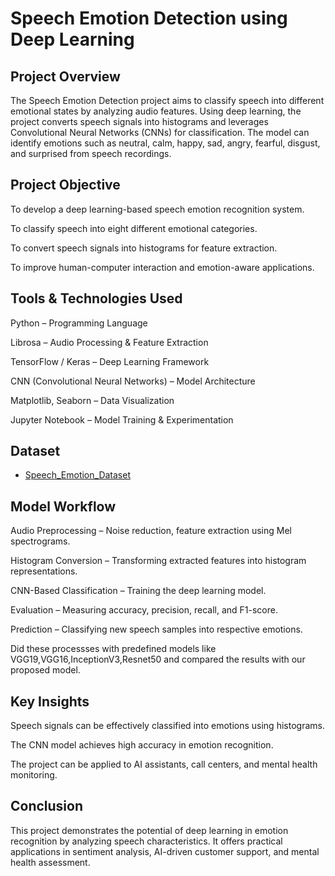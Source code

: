 # Speech Emotion Detection using Deep Learning 

## Project Overview
The Speech Emotion Detection project aims to classify speech into different emotional states by analyzing audio features. Using deep learning, the project converts speech signals into histograms and leverages Convolutional Neural Networks (CNNs) for classification. The model can identify emotions such as neutral, calm, happy, sad, angry, fearful, disgust, and surprised from speech recordings.

## Project Objective
To develop a deep learning-based speech emotion recognition system.

To classify speech into eight different emotional categories.

To convert speech signals into histograms for feature extraction.

To improve human-computer interaction and emotion-aware applications.

## Tools & Technologies Used
Python – Programming Language

Librosa – Audio Processing & Feature Extraction

TensorFlow / Keras – Deep Learning Framework

CNN (Convolutional Neural Networks) – Model Architecture

Matplotlib, Seaborn – Data Visualization

Jupyter Notebook – Model Training & Experimentation

## Dataset
- <a href="https://www.kaggle.com/datasets/uwrfkaggler/ravdess-emotional-speech-audio">Speech_Emotion_Dataset</a>

## Model Workflow
Audio Preprocessing – Noise reduction, feature extraction using Mel spectrograms.

Histogram Conversion – Transforming extracted features into histogram representations.

CNN-Based Classification – Training the deep learning model.

Evaluation – Measuring accuracy, precision, recall, and F1-score.

Prediction – Classifying new speech samples into respective emotions.

Did these processses with predefined models like VGG19,VGG16,InceptionV3,Resnet50 and compared the results with our proposed model.

## Key Insights
Speech signals can be effectively classified into emotions using histograms.

The CNN model achieves high accuracy in emotion recognition.

The project can be applied to AI assistants, call centers, and mental health monitoring.

## Conclusion
This project demonstrates the potential of deep learning in emotion recognition by analyzing speech characteristics. It offers practical applications in sentiment analysis, AI-driven customer support, and mental health assessment.

